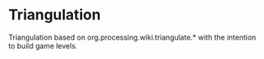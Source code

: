# Triangulation

Triangulation based on org.processing.wiki.triangulate.* 
with the intention to build game levels.
